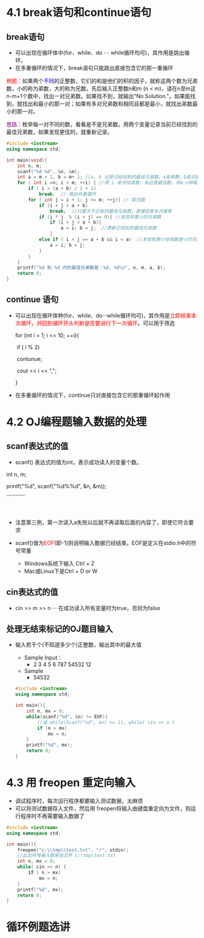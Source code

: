 # 4.1 break语句和continue语句

## break语句

* 可以出现在循环体中(for、while、do $\cdots$ while循环均可)，其作用是跳出循环。
* 在多重循环的情况下，break语句只能跳出直接包含它的那一重循环

​    <font face="字体" color="red">例题：</font>如果两个<font face="字体" color="blue">不同</font>的正整数，它们的和是他们的积的因子，就称这两个数为兄弟数，小的称为弟数，大的称为兄数。先后输入正整数n和m (n < m)，请在n至m这 n-m+1个数中，找出一对兄弟数。如果找不到，就输出"No Solution."。如果能找到，就找出和最小的那一对；如果有多对兄弟数和相同且都是最小，就找出弟数最小的那一对。



​    <font face="字体" color="purple">思路：</font>枚举每一对不同的数，看看是不是兄弟数。用两个变量记录当前已经找到的最佳兄弟数，如果发现更佳的，就重新记录。

```c++
#include <iostream>
using namespace std;

int main(void){
    int n, m;
    scanf("%d %d", &n, &m);
    int a = m + 1, b = m+ 1; //a, b 记录已经找到的最佳兄弟数。a是弟数，b是兄数
    for ( int i =n; i < m; ++i) { //用 i 来寻找弟数，未必是最佳数，共m-n种取法
    	if ( i > (a + b) / 2 + 1)
    	    break;  // 跳出外重循环
    	for ( int j = i + 1; j <= m; ++j){ // 取兄数
    		if (i + j > a + b)
    		    break;  //只要大于已有的最佳兄弟数，直接结束本次搜索
    		if (i * j  % (i + j) == 0){ //发现和更小的兄弟数
    			if (i + j < a + b){
    				a = i; b = j;  //更新已找到的最佳兄弟数
				}
			else if ( i + j == a + b && i < a)  //发现和更小但弟数更小的兄弟数
			    a = i; b = j;
			}
		}
	}
	printf("%d 到 %d 内的最佳兄弟数是：%d, %d\n", n, m, a, b);
    return 0;
}
```

## continue 语句

* 可以出现在循环体种(for、while、do···while循环均可)，其作用是<font face="字体" color="red">立即结束本次循环，并回到循环开头判断是否要进行下一次循环</font>。可以用于筛选

  for (int i = 1; i <= 10; ++i){

  ​    if ( i % 2)

  ​        contunue;

  ​    cout << i << ",";

  }

* 在多重循环的情况下，continue只对直接包含它的那重循环起作用



# 4.2 OJ编程题输入数据的处理

## scanf表达式的值

* scanf() 表达式的值为int，表示成功读入的变量个数。

int n, m;

printf("%d", scanf("%d%%d", &n, &m));

​     <img src="week4.assets/image-20201207170656241.png" alt="image-20201207170656241" style="zoom:25%;float:left" />

  

​    





* 注意第三例，第一次读入a失败以后就不再读取后面的内容了，即使它符合要求

* scanf()值为<font color='red'>EOF</font>(即-1)则说明输入数据已经结束。EOF是定义在stdio.h中的符号常量
  * Windows系统下输入 Ctrl + Z
  * Mac或Linux下是Ctrl + D or W



## cin表达式的值

* cin >> m >> n ··· 在成功读入所有变量时为true，否则为false



## 处理无结束标记的OJ题目输入

* 输入若干个(不知道多少个)正整数，输出其中的最大值

  * Sample Input：
    * 2 3 4 5 6 787 54532 12
  * Sample
    * 54532

  ```c++
  #include <iostream>
  using namespace std;
  
  int main(){
      int n, mx = 0;
      while(scanf("%d", &n) != EOF){
          //或 while(Scanf("%d", &n) == 1), while( cin >> n )
          if (n > mx)
              mx = n;
      }
      printf("%d", mx);
      return 0;
  }
  ```



# 4.3 用 freopen 重定向输入

* 调试程序时，每次运行程序都要输入测试数据，太麻烦
* 可以将测试数据存入文件，然后用 freopen将输入由键盘重定向为文件，则运行程序时不再需要输入数据了

```c++
#include <iostream>
using namespace std;

int main(){
    freopen("c:\\tmp\\test.txt", "r", stdin);
    //此后所有输入都来自文件 c:\tmp\text.txt
    int n, mx = 0;
    while( cin >> n) {
        if ( n > mx)
            mx = n;
    }
    printf("%d", mx);
    return 0;    
}
```

# 循环例题选讲



